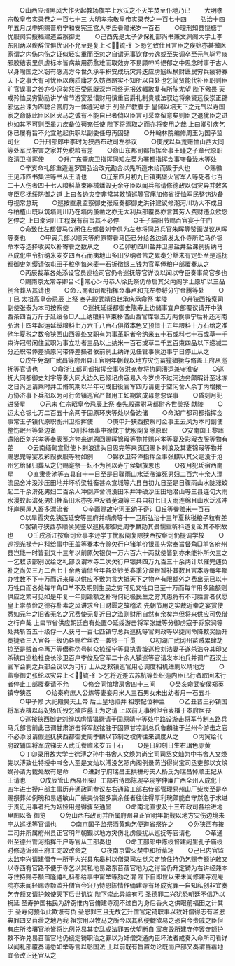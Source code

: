 <!-- { "loadSidebar": true } -->
　　○山西应州黑风大作火起教场旗竿上水沃之不灭竿焚至仆地乃已
　　大明孝宗敬皇帝实录卷之一百七十三
大明孝宗敬皇帝实录卷之一百七十四
　　弘治十四年五月戊申朔赐晋府宁和安宪王宫人李氏餋赡米岁一百石
　　○理刑知县饶榶丁忧服阕实授福建道监察御史
　　○己酉先是太子少保礼部尚书兼文渊阁大学士李东阳两以疾辞位俱优诏不允至是复上＜锍-釒＞恳乞致仕且言臣之疾始亦甚微医家谓之内伤内伤之证似轻实重而臣忽之自谓无事饮食劳逸或至失调卒至元气毙亏痰邪胶结表里俱虗标本皆病故用药愈难而取效亦不易顾呻吟悒郁之中思念时事于古人以身喻国之义窃有感焉方今世久承平积安成玩灾异迭应虏寇纵横财匮民穷兵疲将寡天下之事大有可忧臣以病质庸才久妨贤路实不知所以自处也乞简贤能代补臣职则臣旷官误事之咎亦少逭矣然臣受恩既深岂可终无报效輙敢复有所陈尤望  陛下儆畏  天戒矜恤民穷勤励讲学省节游宴爱惜财用慎重官爵礼制贵戚法驭边将亲贤远佞崇正辟邪达台谏为四聪合宫府为一体遵宪章于  列圣严教餋于  皇储以培天下之元气以寿国家之命脉此臣区区犬马之诚有不能自已者倘以臣言可采幸留意矣则臣之退犹臣之进也如其不可则臣虽力疾备位苟充任使  陛下将焉取之而亦将安用之哉  上曰卿引疾乞休已屡有旨不允宜勉起供职以副委任毋再固辞
　　○升翰林院编修周玉为国子监司业
　　○升刑部郎中李时为狭西布政司左参议
　　○庚戌以兵荒赈恤山西大同等处军民被害之家并免税粮有差
　　○命山东都司都指挥佥事王瑾之子章代原职临清卫指挥使
　　○升广东肇庆卫指挥同知左英为署都指挥佥事守备泷水等处
　　○辛亥命礼部重造暹罗国弘治改元勘合以先所造未给而毁于火也
　　○赐徽王见沛四书集注等书从王请也
　　○辽东四月初九日镇夷堡火官军人等死者七百二十人伤者四十七人粮料草束器械燔毁无余守臣以闻兵部请修德政以弭灾异并敕各守臣尽抚绥防御之道  上曰各边灾变非常其敕镇巡等官痛加修省抚恤军民整饬边备毋视常怠玩
　　○巡按直隶监察御史张烜奏都御史洪钟建议修潮河川功大不成且今柏楂山既以筑墙则川乃在墙内虽凿之亦无大利兵部覆奏亦言其劳人费财违众歛怨乞停之  上曰潮河川工程既有前旨其不必停
　　○壬子端阳节赐百官宴于午门
　　○命致仕左都督马仪闲住左都督刘宁俱为左参将同总兵官朱晖等赞画谋议从晖等奏也
　　○甲寅兵部以顺天等府原寄餋马匹已分给各边请发太仆寺所贮马价银命本寺选择收买以补寄餋之数从之
　　○乙卯初四川盐井卫黑盐井盐课例折纳马匹成化中令折纳米麦岁四百石而夷地山多田少纳者苦之累奏分豁未有定处至是巡抚都御史刘缨请依屯田子粒例每米麦一石折徵银三钱为官军俸粮户部覆奏从之
　　○丙辰裁革各处添设官员巡检司官仍令巡抚等官详议以闻以守臣奏事简官多也
　　○赐南京太常寺卿吕＜常心＞母恭人徐氏祭仍命启其父内阁学士原圹以三品例合葬从其请也
　　○命云南都司都指挥佥事卢和充左参将分守金腾等处
　　○丁巳  太祖高皇帝忌辰  上祭  奉先殿武靖伯赵承庆承命祭  孝陵
　　○升狭西按察司副使张泰为本司按察使
　　○巡抚延绥都御史陈寿上边储事宜户部覆议请开中狭西茶四百万斤于延绥令□人上纳粮料草束移借山西官库银五万两俟事宁后补还河南弘治十四年起运延绥粮料七万六千八百石俱徵本色又预借十五年粮料十万石给之准他年夏税之数令狭西山西等处文职有为事革职者令纳米五十石或料七十石或草一千束许冠带闲住武职为事立功者三品以上纳米一百石或草二千五百束四品以下递减二分还职带俸差操原问带俸差操者依前例上纳许见任管事俟边事宁日停止从之
　　○戊午免湖广武昌等府州县正官明年朝觐以地方灾伤苗獞猖獗与脩盖王府从巡抚等官请也
　　○命浙江都司都指挥佥事张洪充参将协同漕运兼守淮安
　　○巡抚大同都御史刘宇等奏大同大边久已倾圮虏寇易入今岁虏不过河边务颇暇计至冰冻之日尚远请乘时并工脩筑期以半年可成旧役官军四万请更于空闲舍人余丁内增拨一万协济事下兵部以为可行命镇巡官严督用工如期筑成毋怠忽误事
　　○昏刻月犯进贤星
　　○己未  仁宗昭皇帝忌辰上祭  奉先殿遣驸马都尉齐世羙祭  献陵
　　○运太仓银七万二百五十余两于固原环庆等处以备边储
　　○命湖广都司都指挥佥事常玉子镇代原职衡州卫指挥使
　　○庚申升狭西按察司佥事王云凤为本司副使整饬岷州等处边备
　　○刑科给事中徐忱丁忧服阕复除原职
　　○安南国王黎晖遣陪臣刘兴孝等奉表笺方物来谢恩回赐晖锦叚等物并赐兴孝等宴及彩叚衣服等物有差
　　○云南缅甸宣慰使卜剌浪遣头目思完等来贡回赐卜剌浪及其妻锦叚等物并赐思完等宴及彩叚衣服等物如例
　　○锦衣卫带俸指挥佥事张麒以其父寔没于沧州乞给驿归葬从之仍赐寔祭一坛不为例以寿宁侯姻族恩也
　　○夜月犯氐宿西南星
　　○直隶贵池等五县自十一日至是日骤雨山水泛涨渰死男妇二百六十余人漂流民舍冲没沙压田地并坏桥梁牲畜甚众宣城等六县自初九日至是日骤雨山水陡涨蛟起二千余渰死男妇二百余人冲倒庐舍渰没田禾并冲破沙压田地潜山等三县连旬大雨水漫蛟起渰死男妇牲畜田禾亦多冲没者芜湖等三县自初七日天雨连绵且山水泛涨冲圩岸房屋人畜多漂流者
　　○辛酉赐故宁河王幼子奇氵□丘等餋赡米一百石
　　○以旱雹灾免狭西延安等三府并靖虏等十一卫所弘治十三年夏秋税粮子粒有差
　　○罢镇守狭西恭顺侯吴鉴以巡抚都御史周季麟劾其畏懦重听科道复论其不职故也
　　○壬戌浙江按察司佥事李逊学丁忧服阕复除狭西按察司仍提调学校
　　○巡视光禄寺户科给事中王盖等奏本寺赊欠行户猪羊价银虽先常奉旨督角□羊各府州县岂能一时皆到又十三年以前原欠银仅一万六百六十两就使皆到亦未能补所欠三之一乞敕该部别议给之礼部议谓本寺二次欠行户银共四万九百三十余两计以催完逋负补之尚欠三万二百七十余两请借今年各处钞关春季分课银暂补其数且言本寺每年额办牲数不下十万而近来屡以供应不敷为言大抵天下之物产有限额外之费出无已以十万牲口而各处每年角□羊不及期则生民之穷可见又牲口已至十万而每年用多踰额则供应之繁可见如是年复一年则踰额之补将何纪极民生之穷其患将有不可胜言者伏愿皇上崇恭俭之德存朴素之风讲求今日财匮之故稽法  先朝节用之实裁近幸之宴赏使悉如元年之旧省无名之冗费使无复近日之滥则财用自然有余矣岂但将来供应可免借之行户哉  上曰节省供应朝廷自有处置○延绥游击将军张雄等分御虏寇于乔家涧等处共斩首五十级俘一人获马一百七匹镇守总兵巡抚等官刘政等以捷闻命降敕奖励升奏捷者三人官各一级仍各赐纻丝衣一袭钞一千贯
　　○初湖广武冈州苗贼累肆劫掠至是贼首李再万等僣称伪号紏众掠绥宁等县执青坡巡检刘浩妻子遂杀浩夺其印又杀硖口巡检杜良长沙卫百户李俊及官军二十余人镇巡等官请发本地兵并调广西汉土官军会剿之兵部会议以为可行  上从之敕镇巡官用心调度相机进剿以靖地方
　　○监察御史张纶以灾异上＜锍-釒＞乞将近差去苏杭等处织造内臣已行者取回未行者停止工部覆奏请不允
　　○修会同馆增房舍四十三间
　　○癸亥命武安侯郑英镇守狭西
　　○给秦府庶人公炼等妻妾月米人三石男女未出幼者月一石五斗
　　○甲子修  大祀殿昊天上帝  后土皇地祗并  祖宗配位神主
　　○乙丑晋王孙镇国将军表槏以母妃杨氏殁乞欲庐墓王为之请  上以前无事例但令表槏于本府居丧
　　○巡按狭西御史刘绅以虏情猖獗请于固原靖宁等处中路设游击将军节制五路兵马兵部言前此已调甘肃游击将军赵铉驻于固原甘凉副总兵鲁麟驻于兰州今游击之官不必添设请假巡抚狭西都御史周季麟以节制之权俾往来调度从之
　　○丙寅给代府故辅国将军成锑夫人武氏餋赡米岁五十石
　　○是日卯刻日生右珥色赤黄
　　○丁卯录用故大学士徐溥之孙中书舍人文焕为尚宝司司丞文灿为中书舍人文焕先以溥致仕特授中书舍人至是文灿以溥没乞照内阁例录荫当得尚宝司丞吏部以文焕嫡孙请为裁处故有是命
　　○进封宁府瑞昌王拱栟母夫人杨氏为瑞昌悼顺王妃从王请也
　　○戊辰管山西易州柴厂工部右侍郎陈琬卒琬字仲廉广西全州人成化十四年进士授户部主事历升通政司参议左右通政工部右侍郎管理易州山厂柴炭至是卒赐祭葬如例琬和易通敏山厂柴夫价银多赢余任者往往得厚利琬颇能自守然急于求进于贵近用事者托为姻娅用是得骤至通显
　　○命南北直隶及十三布政司各绘进地里图以备  御览
　　○免山西布政司并所属府州县正官明年朝觐以地方灾伤边境未宁从巡抚等官请也
　　○南京国子监祭酒黄珣乞便道省祭许之
　　○免狭西布按二司并所属府州县正官明年朝觐以地方灾伤北虏侵扰从巡抚等官请也
　　○革通州至德州管河指挥千户等官从工部奏也
　　○命工部郎中陈绶督建阙里孔子庙绶时修造沂州王府工完故改命之
　　○夜南京雷火焚中和桥草场
　　○己巳内官监太监李兴请建僧寺一所于大兴县东皋村以僧录司左觉义定锜住持仍乞赐寺额护敕又以寺西有官路不便于寺乞以其私地易路东苜蓿官地为之得旨仍升定锜为右讲经兼本寺住持赐寺额曰隆禧礼科都给事中甯举等劾之谓  陛下自即位以来未闻修建寺观庵院亦未闻轻赐寺额滥升僧官今兴乃恃恩陈情作俑建寺有坏成宪罪一自知私创非宜奏乞寺额又请护敕使天下后世讥议  陛下崇此异端有亏  圣德罪二兴犹恐朝廷不信乃以祝延  圣寿护国祐民为辞窃惟内官脩建寺观不过自为身后香火之供眼前福田之计其于  圣寿何预似此欺诳有负  圣恩罪三且无故乞升僧官定锜职事以致奸僧得志有滥恩典罪四又苜蓿之地乃我  祖宗用以牧马之所今以其私便輙欲易之恐自今贵戚之臣但有庄所接壤官地皆将比例兑易其变乱成法罪五伏望断自  宸衷毁所建寺停罢寺额护敕不许兑易苜蓿官地仍禠定锜职治之罪以为奸僧交通内臣坏法者戒奏入命所司看详以闻礼部覆奏请悉如举等言以彰国法  上以前既有旨置勿论既而户部又奏谓苜蓿地宜令改正还官从之
